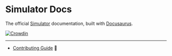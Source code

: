 # Simulator Docs

The official [Simulator](http://localhost:8080) documentation, built with [Docusaurus](https://docusaurus.io/).

[![Crowdin](https://badges.crowdin.net/ionic-docs/localized.svg)](https://crowdin.com/project/ionic-docs)

---

- [Contributing Guide](./CONTRIBUTING.md) :flashlight:
<!-- - [Project Board](http://localhost:8080/git/projects/3) :pushpin: -->

